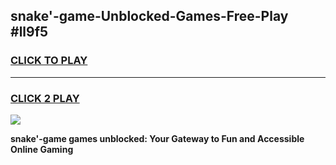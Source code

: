 
## snake'-game-Unblocked-Games-Free-Play #ll9f5
<h3>
<a href="https://us.freeplayer.one?title=snake'-game&ref=9M">CLICK TO PLAY</a></h3>
<hr>

<h3>
<a href="https://us.freeplayer.one?title=snake'-game&ref=9M">CLICK 2 PLAY</a>
  
</h3>

<a href="https://us.freeplayer.one?title=snake'-game&ref=9M"><img src="https://clearcache.store/games.png"></a>


**snake'-game games unblocked: Your Gateway to Fun and Accessible Online Gaming**
